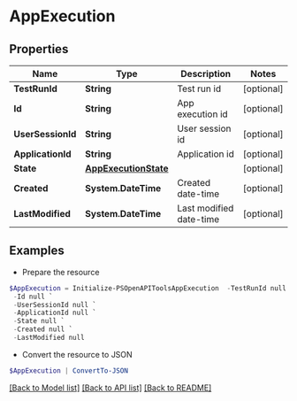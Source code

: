 # AppExecution
## Properties

Name | Type | Description | Notes
------------ | ------------- | ------------- | -------------
**TestRunId** | **String** | Test run id | [optional] 
**Id** | **String** | App execution id | [optional] 
**UserSessionId** | **String** | User session id | [optional] 
**ApplicationId** | **String** | Application id | [optional] 
**State** | [**AppExecutionState**](AppExecutionState.md) |  | [optional] 
**Created** | **System.DateTime** | Created date-time | [optional] 
**LastModified** | **System.DateTime** | Last modified date-time | [optional] 

## Examples

- Prepare the resource
```powershell
$AppExecution = Initialize-PSOpenAPIToolsAppExecution  -TestRunId null `
 -Id null `
 -UserSessionId null `
 -ApplicationId null `
 -State null `
 -Created null `
 -LastModified null
```

- Convert the resource to JSON
```powershell
$AppExecution | ConvertTo-JSON
```

[[Back to Model list]](../README.md#documentation-for-models) [[Back to API list]](../README.md#documentation-for-api-endpoints) [[Back to README]](../README.md)

